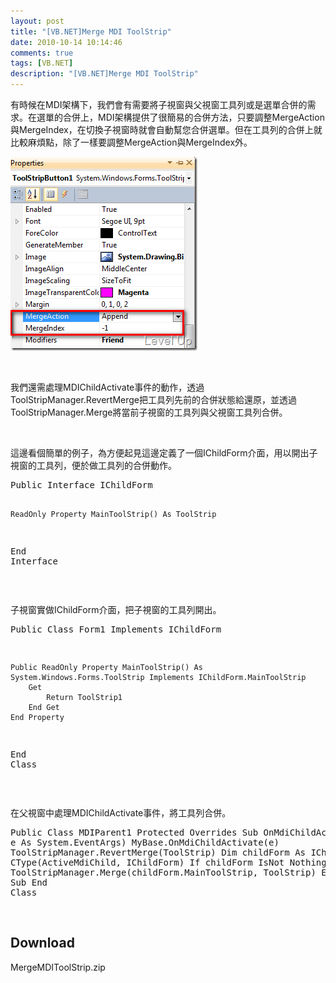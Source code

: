 ```yaml
---
layout: post
title: "[VB.NET]Merge MDI ToolStrip"
date: 2010-10-14 10:14:46
comments: true
tags: [VB.NET]
description: "[VB.NET]Merge MDI ToolStrip"
---
```

<p>有時候在MDI架構下，我們會有需要將子視窗與父視窗工具列或是選單合併的需求。在選單的合併上，MDI架構提供了很簡易的合併方法，只要調整MergeAction與MergeIndex，在切換子視窗時就會自動幫您合併選單。但在工具列的合併上就比較麻煩點，除了一樣要調整MergeAction與MergeIndex外。</p><p><img style="border-bottom: 0px; border-left: 0px; border-top: 0px; border-right: 0px" border="0" alt="image" width="299" height="310" src="\images\posts\18347\image_thumb.png" /></p><p> </p><p>我們還需處理MDIChildActivate事件的動作，透過ToolStripManager.RevertMerge把工具列先前的合併狀態給還原，並透過ToolStripManager.Merge將當前子視窗的工具列與父視窗工具列合併。</p><p> </p><p>這邊看個簡單的例子，為方便起見這邊定義了一個IChildForm介面，用以開出子視窗的工具列，便於做工具列的合併動作。</p><div style="padding-bottom: 0px; margin: 0px; padding-left: 0px; padding-right: 0px; display: inline; float: none; padding-top: 0px" id="scid:812469c5-0cb0-4c63-8c15-c81123a09de7:f55f1024-ee9f-4d2e-bbc8-a82cfb9c4fe9" class="wlWriterSmartContent"><pre class="vb" name="code">
Public Interface IChildForm

    ReadOnly Property MainToolStrip() As ToolStrip

End Interface</pre></div><p> </p><p>子視窗實做IChildForm介面，把子視窗的工具列開出。</p><div style="padding-bottom: 0px; margin: 0px; padding-left: 0px; padding-right: 0px; display: inline; float: none; padding-top: 0px" id="scid:812469c5-0cb0-4c63-8c15-c81123a09de7:11e1a5a3-768d-4eb2-acc9-9b4bf976f5fd" class="wlWriterSmartContent"><pre class="vb" name="code">
Public Class Form1
    Implements IChildForm

    Public ReadOnly Property MainToolStrip() As System.Windows.Forms.ToolStrip Implements IChildForm.MainToolStrip
        Get
            Return ToolStrip1
        End Get
    End Property
End Class</pre></div><p> </p><p>在父視窗中處理MDIChildActivate事件，將工具列合併。</p><div style="padding-bottom: 0px; margin: 0px; padding-left: 0px; padding-right: 0px; display: inline; float: none; padding-top: 0px" id="scid:812469c5-0cb0-4c63-8c15-c81123a09de7:af6d3e1e-fcf5-4b35-bb11-c692772d881a" class="wlWriterSmartContent"><pre class="vb" name="code">
Public Class MDIParent1
    Protected Overrides Sub OnMdiChildActivate(ByVal e As System.EventArgs)
        MyBase.OnMdiChildActivate(e)
        ToolStripManager.RevertMerge(ToolStrip)
        Dim childForm As IChildForm = CType(ActiveMdiChild, IChildForm)
        If childForm IsNot Nothing Then
            ToolStripManager.Merge(childForm.MainToolStrip, ToolStrip)
        End If
    End Sub
End Class</pre></div><p> </p><h2>Download</h2><p>MergeMDIToolStrip.zip</p>